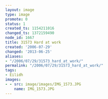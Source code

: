 ```yaml
---
layout: image
type: image
promote: 0
status: 1
created_ts: 1154211016
changed_ts: 1372159490
node_id: 1667
title: 31573 Hard at work
created: '2006-07-29'
changed: '2013-06-25'
aliases:
- "/2006/07/29/31573_hard_at_work/"
permalink: "/2006/07/29/31573_hard_at_work/"
tags:
- Eilidh
images:
- - src: image/images/IMG_1573.JPG
    name: IMG_1573.JPG
---
```


